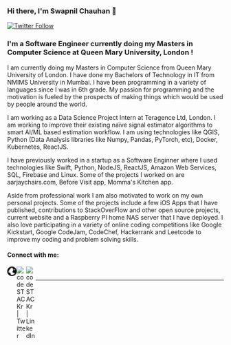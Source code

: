 ### Hi there, I'm Swapnil Chauhan 👋

[![Twitter Follow](https://img.shields.io/twitter/follow/swapstar?color=1DA1F2&logo=twitter&style=for-the-badge)](https://twitter.com/intent/follow?original_referer=https%3A%2F%2Fgithub.com%2Fswapstar&screen_name=swapstar)

### I'm a Software Engineer currently doing my Masters in Computer Science at Queen Mary University, London !

I am currently doing my Masters in Computer Science from Queen Mary University of London. I have done my Bachelors of Technology in IT from NMIMS University in Mumbai. I have been programming in a variety of languages since I was in 6th grade. My passion for programming and the motivation is fueled by the prospects of making things which would be used by people around the world. 

I am working as a Data Science Project Intern at Teragence Ltd, London. I am working to improve their existing naïve signal estimator algorithms to smart AI/ML based estimation workflow. I am using technologies like QGIS, Python (Data Analysis libraries like Numpy, Pandas, PyTorch, etc), Docker, Kubernetes, ReactJS. 

I have previously worked in a startup as a Software Enginner where I used technologies like Swift, Python, NodeJS, ReactJS, Amazon Web Services, SQL, Firebase and Linux. Some of the projects I worked on are aarjaychairs.com, Before Visit app, Momma's Kitchen app.

Aside from professional work I am also motivated to work on my own personal projects. Some of the projects include a few iOS Apps that I have published, contributions to StackOverFlow and other open source projects, current website and a Raspberry PI home NAS server that I have deployed. I also love participating in a variety of online coding competitions like Google Kickstart, Google CodeJam, CodeChef, Hackerrank and Leetcode to improve my coding and problem solving skills.

#### Connect with me:

[<img align="left" alt="codeSTACKr.com" width="22px" src="https://raw.githubusercontent.com/iconic/open-iconic/master/svg/globe.svg" />][personal]
[<img align="left" alt="codeSTACKr | Twitter" width="22px" src="https://cdn.jsdelivr.net/npm/simple-icons@v3/icons/twitter.svg" />][twitter]
[<img align="left" alt="codeSTACKr | LinkedIn" width="22px" src="https://cdn.jsdelivr.net/npm/simple-icons@v3/icons/linkedin.svg" />][linkedin]

<br />

---
[personal]: https://swapnilchauhan.com
[twitter]: https://twitter.com/swapstar
[linkedin]: www.linkedin.com/in/chauhanswapnil
